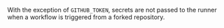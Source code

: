 With the exception of `GITHUB_TOKEN`, secrets are not passed to the runner when a workflow is triggered from a forked repository.